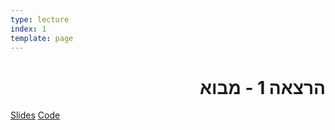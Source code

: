```yaml
---
type: lecture
index: 1
template: page
---
```


<div dir="rtl" class="site-style">

# הרצאה 1 - מבוא

<div dir="ltr">
<a href="./slides/" class="link-button" target="_blank">Slides</a>
<a href="./code/" class="link-button" target="_blank">Code</a>
</div>
</div>
